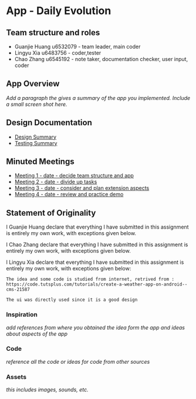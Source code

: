 # App - Daily Evolution

## Team structure and roles 
+ Guanjie Huang u6532079 - team leader, main coder
+ Lingyu Xia u6483756 - coder,tester
+ Chao Zhang u6545192 - note taker, documentation checker, user input, coder

## App Overview 

_Add a paragraph the gives a summary of the app you implemented. Include a small screen shot here._

## Design Documentation 
+ [Design Summary](https://gitlab.cecs.anu.edu.au/u6532079/assignapp2019s1/wikis/designsummary)
+ [Testing Summary](https://gitlab.cecs.anu.edu.au/u6532079/assignapp2019s1/wikis/testingsummary)

## Minuted Meetings
+ [Meeting 1 - date - decide team structure and app](https://gitlab.cecs.anu.edu.au/u6532079/assignapp2019s1/wikis/meeting1)
+ [Meeting 2 - date - divide up tasks](https://gitlab.cecs.anu.edu.au/u6532079/assignapp2019s1/wikis/meeting2)
+ [Meeting 3 - date - consider and plan extension aspects](https://gitlab.cecs.anu.edu.au/u6532079/assignapp2019s1/wikis/meeting3)
+ [Meeting 4 - date - review and practice demo](https://gitlab.cecs.anu.edu.au/u6532079/assignapp2019s1/wikis/meeting4)

## Statement of Originality

I Guanjie Huang declare that everything I have submitted in this
assignment is entirely my own work, with exceptions given below.

I Chao Zhang declare that everything I have submitted in this
assignment is entirely my own work, with exceptions given below.

I Lingyu Xia declare that everything I have submitted in this
assignment is entirely my own work, with exceptions given below:

    The idea and some code is studied from internet, retrived from :
    https://code.tutsplus.com/tutorials/create-a-weather-app-on-android--cms-21587

    The ui was directly used since it is a good design

### Inspiration

_add references from where you obtained the idea form the app and ideas about aspects of the app_

### Code

_reference all the code or ideas for code from other sources_

### Assets 

_this includes images, sounds, etc._